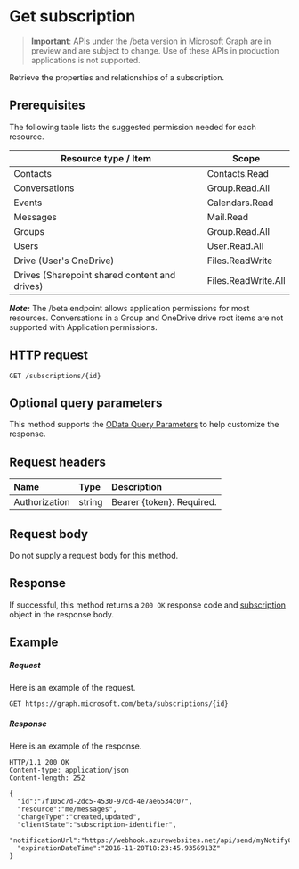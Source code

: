 # Get subscription

> **Important**: APIs under the /beta version in Microsoft Graph are in preview and are subject to change. Use of these APIs in production applications is not supported.

Retrieve the properties and relationships of a subscription.
## Prerequisites

The following table lists the suggested permission needed for each resource.

| Resource type / Item        | Scope               |
|-----------------------------|---------------------|
| Contacts                    | Contacts.Read       |
| Conversations               | Group.Read.All      |
| Events                      | Calendars.Read      |
| Messages                    | Mail.Read           |
| Groups                      | Group.Read.All      |
| Users                       | User.Read.All       |
| Drive  (User's OneDrive)    | Files.ReadWrite     |
| Drives (Sharepoint shared content and drives) | Files.ReadWrite.All |

***Note:*** The /beta endpoint allows application permissions for most resources. Conversations in a Group and OneDrive drive root items are not supported with Application permissions.

## HTTP request
<!-- { "blockType": "ignored" } -->
```http
GET /subscriptions/{id}
```
## Optional query parameters
This method supports the [OData Query Parameters](http://developer.microsoft.com/en-us/graph/docs/overview/query_parameters) to help customize the response.

## Request headers
| Name       | Type | Description|
|:-----------|:------|:----------|
| Authorization  | string  | Bearer {token}. Required. |

## Request body
Do not supply a request body for this method.

## Response

If successful, this method returns a `200 OK` response code and [subscription](../resources/subscription.md) object in the response body.
## Example
##### Request
Here is an example of the request.
<!-- {
  "blockType": "request",
  "name": "get_subscription"
}-->
```http
GET https://graph.microsoft.com/beta/subscriptions/{id}
```
##### Response
Here is an example of the response.
<!-- {
  "blockType": "response",
  "truncated": false,
  "@odata.type": "microsoft.graph.subscription"
} -->
```http
HTTP/1.1 200 OK
Content-type: application/json
Content-length: 252

{
  "id":"7f105c7d-2dc5-4530-97cd-4e7ae6534c07",
  "resource":"me/messages",
  "changeType":"created,updated",
  "clientState":"subscription-identifier",
  "notificationUrl":"https://webhook.azurewebsites.net/api/send/myNotifyClient",
  "expirationDateTime":"2016-11-20T18:23:45.9356913Z"
}
```

<!-- uuid: 8fcb5dbc-d5aa-4681-8e31-b001d5168d79
2015-10-25 14:57:30 UTC -->
<!-- {
  "type": "#page.annotation",
  "description": "Get subscription",
  "keywords": "",
  "section": "documentation",
  "tocPath": ""
}-->
